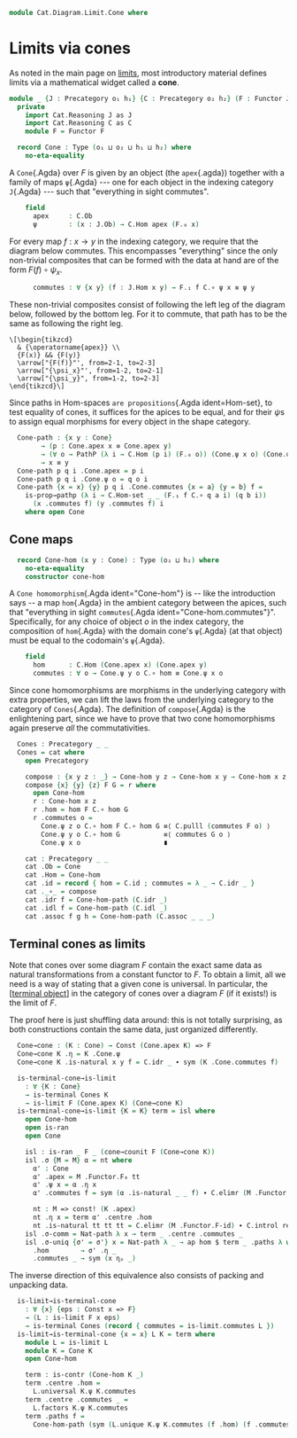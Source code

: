 <!--
```agda
open import Cat.Instances.Shape.Terminal
open import Cat.Diagram.Limit.Base
open import Cat.Instances.Functor
open import Cat.Diagram.Terminal
open import Cat.Functor.Kan.Base
open import Cat.Prelude

import Cat.Reasoning
```
-->

```agda
module Cat.Diagram.Limit.Cone where
```

# Limits via cones

As noted in the main page on [limits], most introductory material defines
limits via a mathematical widget called a **cone**.

[limits]: Cat.Diagram.Limit.Base.html

<!--
```agda
private variable
  o₁ o₂ h₁ h₂ : Level
```
-->

```agda
module _ {J : Precategory o₁ h₁} {C : Precategory o₂ h₂} (F : Functor J C) where
  private
    import Cat.Reasoning J as J
    import Cat.Reasoning C as C
    module F = Functor F

  record Cone : Type (o₁ ⊔ o₂ ⊔ h₁ ⊔ h₂) where
    no-eta-equality
```

A `Cone`{.Agda} over $F$ is given by an object (the `apex`{.agda})
together with a family of maps `ψ`{.Agda} --- one for each object in the
indexing category `J`{.Agda} --- such that "everything in sight
commutes".

```agda
    field
      apex     : C.Ob
      ψ        : (x : J.Ob) → C.Hom apex (F.₀ x)
```

For every map $f : x \to y$ in the indexing category, we require that
the diagram below commutes. This encompasses "everything" since the only
non-trivial composites that can be formed with the data at hand are of
the form $F(f) \circ \psi_x$.

```agda
      commutes : ∀ {x y} (f : J.Hom x y) → F.₁ f C.∘ ψ x ≡ ψ y
```

These non-trivial composites consist of following the left leg of the
diagram below, followed by the bottom leg. For it to commute, that path
has to be the same as following the right leg.

~~~{.quiver .short-05}
\[\begin{tikzcd}
  & {\operatorname{apex}} \\
  {F(x)} && {F(y)}
  \arrow["{F(f)}"', from=2-1, to=2-3]
  \arrow["{\psi_x}"', from=1-2, to=2-1]
  \arrow["{\psi_y}", from=1-2, to=2-3]
\end{tikzcd}\]
~~~

Since paths in Hom-spaces `are propositions`{.Agda ident=Hom-set}, to
test equality of cones, it suffices for the apices to be equal, and for
their $\psi$s to assign equal morphisms for every object in the shape
category.

```agda
  Cone-path : {x y : Cone}
        → (p : Cone.apex x ≡ Cone.apex y)
        → (∀ o → PathP (λ i → C.Hom (p i) (F.₀ o)) (Cone.ψ x o) (Cone.ψ y o))
        → x ≡ y
  Cone-path p q i .Cone.apex = p i
  Cone-path p q i .Cone.ψ o = q o i
  Cone-path {x = x} {y} p q i .Cone.commutes {x = a} {y = b} f =
    is-prop→pathp (λ i → C.Hom-set _ _ (F.₁ f C.∘ q a i) (q b i))
      (x .commutes f) (y .commutes f) i
    where open Cone
```

## Cone maps

```agda
  record Cone-hom (x y : Cone) : Type (o₁ ⊔ h₂) where
    no-eta-equality
    constructor cone-hom
```

A `Cone homomorphism`{.Agda ident="Cone-hom"} is -- like the introduction
says -- a map `hom`{.Agda} in the ambient category between the apices,
such that "everything in sight `commutes`{.Agda ident="Cone-hom.commutes"}".
Specifically, for any choice of object $o$ in the index category, the
composition of `hom`{.Agda} with the domain cone's `ψ`{.Agda} (at that
object) must be equal to the codomain's `ψ`{.Agda}.


```agda
    field
      hom      : C.Hom (Cone.apex x) (Cone.apex y)
      commutes : ∀ o → Cone.ψ y o C.∘ hom ≡ Cone.ψ x o
```

<!--
```agda
  private unquoteDecl eqv = declare-record-iso eqv (quote Cone-hom)

  Cone-hom-path : ∀ {x y} {f g : Cone-hom x y} → Cone-hom.hom f ≡ Cone-hom.hom g → f ≡ g
  Cone-hom-path p i .Cone-hom.hom = p i
  Cone-hom-path {x = x} {y} {f} {g} p i .Cone-hom.commutes o j =
    is-set→squarep (λ i j → C.Hom-set _ _)
      (λ j → Cone.ψ y o C.∘ p j) (f .Cone-hom.commutes o) (g .Cone-hom.commutes o) refl i j
```
-->

Since cone homomorphisms are morphisms in the underlying category with
extra properties, we can lift the laws from the underlying category to
the category of `Cones`{.Agda}. The definition of `compose`{.Agda} is the
enlightening part, since we have to prove that two cone homomorphisms
again preserve _all_ the commutativities.

```agda
  Cones : Precategory _ _
  Cones = cat where
    open Precategory

    compose : {x y z : _} → Cone-hom y z → Cone-hom x y → Cone-hom x z
    compose {x} {y} {z} F G = r where
      open Cone-hom
      r : Cone-hom x z
      r .hom = hom F C.∘ hom G
      r .commutes o =
        Cone.ψ z o C.∘ hom F C.∘ hom G ≡⟨ C.pulll (commutes F o) ⟩
        Cone.ψ y o C.∘ hom G           ≡⟨ commutes G o ⟩
        Cone.ψ x o                     ∎

    cat : Precategory _ _
    cat .Ob = Cone
    cat .Hom = Cone-hom
    cat .id = record { hom = C.id ; commutes = λ _ → C.idr _ }
    cat ._∘_ = compose
    cat .idr f = Cone-hom-path (C.idr _)
    cat .idl f = Cone-hom-path (C.idl _)
    cat .assoc f g h = Cone-hom-path (C.assoc _ _ _)
```

<!--
```agda
    cat .Hom-set x y = Iso→is-hlevel 2 eqv hlevel!

  open _=>_
```
-->

## Terminal cones as limits

Note that cones over some diagram $F$ contain the exact same data as
natural transformations from a constant functor to $F$.  To obtain a
limit, all we need is a way of stating that a given cone is universal.
In particular, the [[terminal object]] in the category of cones over a
diagram $F$ (if it exists!) is the limit of $F$.

[terminal object]: Cat.Diagram.Terminal.html

The proof here is just shuffling data around: this is not totally
surprising, as both constructions contain the same data, just organized
differently.

```agda
  Cone→cone : (K : Cone) → Const (Cone.apex K) => F
  Cone→cone K .η = K .Cone.ψ
  Cone→cone K .is-natural x y f = C.idr _ ∙ sym (K .Cone.commutes f)

  is-terminal-cone→is-limit
    : ∀ {K : Cone}
    → is-terminal Cones K
    → is-limit F (Cone.apex K) (Cone→cone K)
  is-terminal-cone→is-limit {K = K} term = isl where
    open Cone-hom
    open is-ran
    open Cone

    isl : is-ran _ F _ (cone→counit F (Cone→cone K))
    isl .σ {M = M} α = nt where
      α' : Cone
      α' .apex = M .Functor.F₀ tt
      α' .ψ x = α .η x
      α' .commutes f = sym (α .is-natural _ _ f) ∙ C.elimr (M .Functor.F-id)

      nt : M => const! (K .apex)
      nt .η x = term α' .centre .hom
      nt .is-natural tt tt tt = C.elimr (M .Functor.F-id) ∙ C.introl refl
    isl .σ-comm = Nat-path λ x → term _ .centre .commutes _
    isl .σ-uniq {σ' = σ'} x = Nat-path λ _ → ap hom $ term _ .paths λ where
      .hom        → σ' .η _
      .commutes _ → sym (x ηₚ _)
```

The inverse direction of this equivalence also consists of packing and
unpacking data.

```agda
  is-limit→is-terminal-cone
    : ∀ {x} {eps : Const x => F}
    → (L : is-limit F x eps)
    → is-terminal Cones (record { commutes = is-limit.commutes L })
  is-limit→is-terminal-cone {x = x} L K = term where
    module L = is-limit L
    module K = Cone K
    open Cone-hom

    term : is-contr (Cone-hom K _)
    term .centre .hom =
      L.universal K.ψ K.commutes
    term .centre .commutes _ =
      L.factors K.ψ K.commutes
    term .paths f =
      Cone-hom-path (sym (L.unique K.ψ K.commutes (f .hom) (f .commutes)))
```

<!--
```agda
  open Ran

  Terminal-cone→Limit : Terminal Cones → Limit F
  Terminal-cone→Limit x .Ext     = _
  Terminal-cone→Limit x .eps     = _
  Terminal-cone→Limit x .has-ran = is-terminal-cone→is-limit (x .Terminal.has⊤)

  Limit→Terminal-cone : Limit F → Terminal Cones
  Limit→Terminal-cone x .Terminal.top  = _
  Limit→Terminal-cone x .Terminal.has⊤ = is-limit→is-terminal-cone
    (Limit.has-limit x)
```
-->
